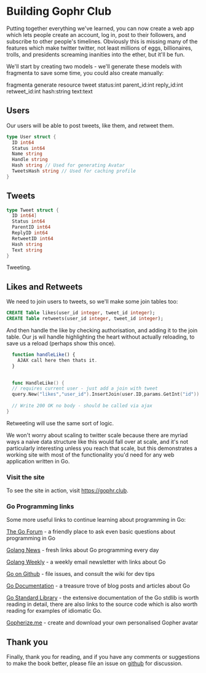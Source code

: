 # Building Gophr Club

Putting together everything we've learned, you can now create a web app which lets people create an account, log in, post to their followers, and subscribe to other people's timelines. Obviously this is missing many of the features which make twitter twitter, not least millions of eggs, billionaires, trolls, and presidents screaming inanities into the ether, but it'll be fun. 

We'll start by creating two models - we'll generate these models with fragmenta to save some time, you could also create manually:

fragmenta generate resource tweet status:int parent_id:int reply_id:int retweet_id:int  hash:string text:text


## Users 

Our users will be able to post tweets, like them, and retweet them. 

```go
type User struct {
  ID int64
  Status int64
  Name string 
  Handle string 
  Hash string // Used for generating Avatar
  TweetsHash string // Used for caching profile
}
```


## Tweets 

```go
type Tweet struct {
  ID int64]
  Status int64 
  ParentID int64
  ReplyID int64
  RetweetID int64
  Hash string 
  Text string 
}
```


Tweeting. 




## Likes and Retweets 

We need to join users to tweets, so we'll make some join tables too:

```sql
CREATE Table likes(user_id integer, tweet_id integer);
CREATE Table retweets(user_id integer, tweet_id integer);
```

And then handle the like by checking authorisation, and adding it to the join table. Our js wil handle highlighting the heart without actually reloading, to save us a reload (perhaps show this once).

```js
  function handleLike() {
    AJAX call here then thats it. 
  }
 
``` 

```go
  func HandleLike() {
  // requires current user - just add a join with tweet 
  query.New("likes","user_id").InsertJoin(user.ID,params.GetInt("id"))
  
  // Write 200 OK no body - should be called via ajax
}
```

Retweeting will use the same sort of logic. 

We won't worry about scaling to twitter scale because there are myriad ways a naive data structure like this would fall over at scale, and it's not particularly interesting unless you reach that scale, but this demonstrates a working site with most of the functionality you'd need for any web application written in Go. 

### Visit the site

To see the site in action, visit https://gophr.club. 


### Go Programming links

Some more useful links to continue learning about programming in Go:

[The Go Forum](https://forum.golangbridge.org/) - a friendly place to ask even basic questions about programming in Go

[Golang News](https://golangnews.com/) - fresh links about Go programming every day

[Golang Weekly](http://golangweekly.com/) - a weekly email newsletter with links about Go

[Go on Github](https://github.com/golang/go) - file issues, and consult the wiki for dev tips

[Go Documentation](https://golang.org/doc/) - a treasure trove of blog posts and articles about Go

[Go Standard Library](https://golang.org/pkg/) - the extensive documentation of the Go stdlib is worth reading in detail, there are also links to the source code which is also worth reading for examples of idiomatic Go.

[Gopherize.me](https://gopherize.me/) - create and download your own personalised Gopher avatar

## Thank you

Finally, thank you for reading, and if you have any comments or suggestions to make the book better, please file an issue on [github](https://github.com/kennygrant/web-programming-with-go) for discussion.

